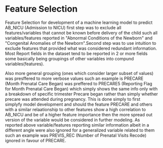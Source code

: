 <h1>Feature Selection</h1>

Feature Selection for development of a machine learning model to predict AB_NICU (Admission to NICU) first step was to exclude all features/variables that cannot be known before delivery of the child such all variables/features reported in "Abnormal Conditions of the Newborn" and "Congenital Anomalies of the Newborn".Second step was to use intuition to exclude features that provided what was considered redundant information. Most Report fields in the dataset tend to be reported in 2 or more fields some basically being groupings of other variables into compund variables(features).

Also more general grouping (ones which consider larger subset of values) was presffered to more verbose values such an example is  PRECARE (Month Prenatal Care Began) was preffered to  PRECARE5 (Reporting Flag for Month Prenatal Care Began) which simply shows the same info only with a breakdown of specific trimester Precare began rather than simply whether precare was attended during pregnancy. This is done simply to first simplyfy model development and should the feature PRECARE and others with a similar relaationship to other features show a high correlation to AB_NICU and be of a higher feature importance then the more spread out version of the variable would be considered in further modeling.
As reported above variable/features reporting similar information albeit in a different angle were also ignored for a generalized variable related to them such an example was PREVIS_REC (Number of Prenatal Visits Recode) ignored in favour of PRECARE.
